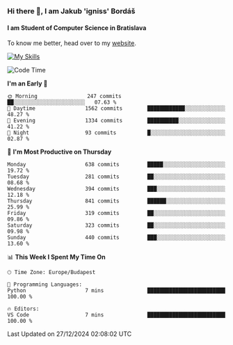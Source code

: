 ### Hi there 👋, I am Jakub 'igniss' Bordáš

#### I am Student of Computer Science in Bratislava
To know me better, head over to my [website](https://bordas.sk).

[![My Skills](https://skillicons.dev/icons?i=js,html,css,figma,svelte,java,kotlin,python,postgresql,typescript,nest,nodejs)](https://bordas.sk)


<!--START_SECTION:waka-->
![Code Time](http://img.shields.io/badge/Code%20Time-1%2C612%20hrs%2033%20mins-blue)

**I'm an Early 🐤** 

```text
🌞 Morning                247 commits         ██░░░░░░░░░░░░░░░░░░░░░░░   07.63 % 
🌆 Daytime                1562 commits        ████████████░░░░░░░░░░░░░   48.27 % 
🌃 Evening                1334 commits        ██████████░░░░░░░░░░░░░░░   41.22 % 
🌙 Night                  93 commits          █░░░░░░░░░░░░░░░░░░░░░░░░   02.87 % 
```
📅 **I'm Most Productive on Thursday** 

```text
Monday                   638 commits         █████░░░░░░░░░░░░░░░░░░░░   19.72 % 
Tuesday                  281 commits         ██░░░░░░░░░░░░░░░░░░░░░░░   08.68 % 
Wednesday                394 commits         ███░░░░░░░░░░░░░░░░░░░░░░   12.18 % 
Thursday                 841 commits         ██████░░░░░░░░░░░░░░░░░░░   25.99 % 
Friday                   319 commits         ██░░░░░░░░░░░░░░░░░░░░░░░   09.86 % 
Saturday                 323 commits         ██░░░░░░░░░░░░░░░░░░░░░░░   09.98 % 
Sunday                   440 commits         ███░░░░░░░░░░░░░░░░░░░░░░   13.60 % 
```


📊 **This Week I Spent My Time On** 

```text
🕑︎ Time Zone: Europe/Budapest

💬 Programming Languages: 
Python                   7 mins              █████████████████████████   100.00 % 

🔥 Editors: 
VS Code                  7 mins              █████████████████████████   100.00 % 
```


 Last Updated on 27/12/2024 02:08:02 UTC
<!--END_SECTION:waka-->
